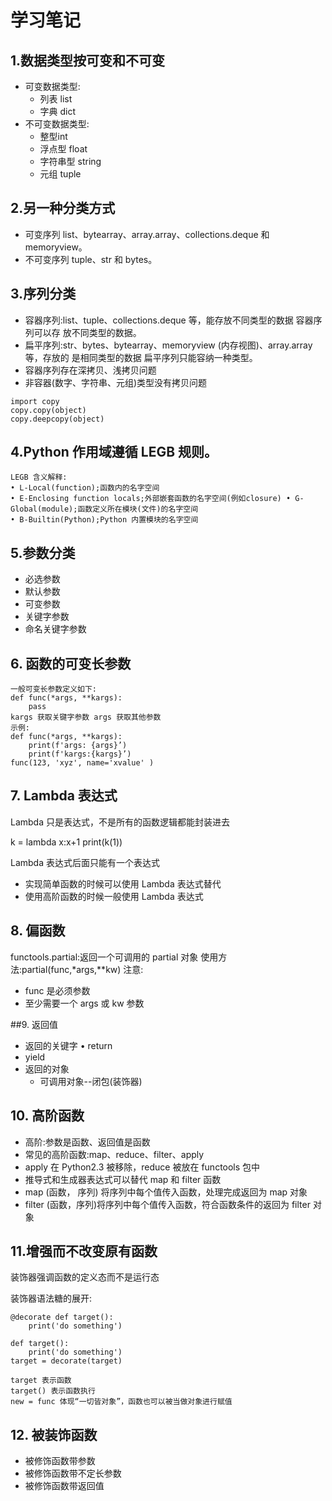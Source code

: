 # 学习笔记

## 1.数据类型按可变和不可变
   * 可变数据类型:
     * 列表 list
     * 字典 dict
   * 不可变数据类型:
     * 整型int
     * 浮点型 float
     * 字符串型 string
     * 元组 tuple
## 2.另一种分类方式
   * 可变序列 list、bytearray、array.array、collections.deque 和 memoryview。
   * 不可变序列 tuple、str 和 bytes。

## 3.序列分类
   * 容器序列:list、tuple、collections.deque 等，能存放不同类型的数据 容器序列可以存 放不同类型的数据。
   * 扁平序列:str、bytes、bytearray、memoryview (内存视图)、array.array 等，存放的 是相同类型的数据 扁平序列只能容纳一种类型。
   * 容器序列存在深拷贝、浅拷贝问题
   * 非容器(数字、字符串、元组)类型没有拷贝问题
 ```
import copy 
copy.copy(object) 
copy.deepcopy(object)
```
## 4.Python 作用域遵循 LEGB 规则。
```
LEGB 含义解释:
• L-Local(function);函数内的名字空间
• E-Enclosing function locals;外部嵌套函数的名字空间(例如closure) • G-Global(module);函数定义所在模块(文件)的名字空间
• B-Builtin(Python);Python 内置模块的名字空间
```
## 5.参数分类
   * 必选参数
   * 默认参数
   * 可变参数
   * 关键字参数
   * 命名关键字参数

## 6. 函数的可变⻓参数
```
一般可变长参数定义如下:
def func(*args, **kargs): 
    pass
kargs 获取关键字参数 args 获取其他参数
示例:
def func(*args, **kargs): 
    print(f'args: {args}’) 
    print(f'kargs:{kargs}’)
func(123, 'xyz', name='xvalue' )
```

## 7. Lambda 表达式
Lambda 只是表达式，不是所有的函数逻辑都能封装进去

k = lambda x:x+1 print(k(1))

Lambda 表达式后面只能有一个表达式
   * 实现简单函数的时候可以使用 Lambda 表达式替代
   * 使用高阶函数的时候一般使用 Lambda 表达式
   
## 8. 偏函数
functools.partial:返回一个可调用的 partial 对象
使用方法:partial(func,*args,**kw)
注意:
   * func 是必须参数
   * 至少需要一个 args 或 kw 参数
   
##9. 返回值
   * 返回的关键字 • return
   * yield
 * 返回的对象
   * 可调用对象--闭包(装饰器)
   
## 10. 高阶函数
* 高阶:参数是函数、返回值是函数 
* 常见的高阶函数:map、reduce、filter、apply
* apply 在 Python2.3 被移除，reduce 被放在 functools 包中 
* 推导式和生成器表达式可以替代 map 和 filter 函数
* map (函数， 序列) 将序列中每个值传入函数，处理完成返回为 map 对象
* filter (函数，序列)将序列中每个值传入函数，符合函数条件的返回为 filter 对象

## 11.增强而不改变原有函数
装饰器强调函数的定义态而不是运行态

装饰器语法糖的展开:
```
@decorate def target():
    print('do something')

def target():
    print('do something')
target = decorate(target)

target 表示函数
target() 表示函数执行
new = func 体现“一切皆对象”，函数也可以被当做对象进行赋值
```
## 12. 被装饰函数
* 被修饰函数带参数
* 被修饰函数带不定长参数
* 被修饰函数带返回值